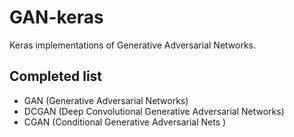 # GAN-keras
Keras implementations of Generative Adversarial Networks.


## Completed list
- GAN (Generative Adversarial Networks)
- DCGAN (Deep Convolutional Generative Adversarial Networks)
- CGAN (Conditional Generative Adversarial Nets )

